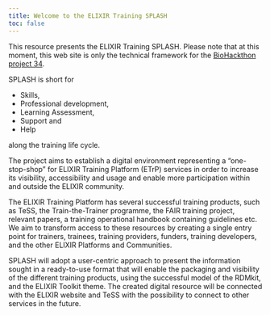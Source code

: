 ```yaml
---
title: Welcome to the ELIXIR Training SPLASH
toc: false
---
```


This resource presents the ELIXIR Training SPLASH. Please note that at this moment, this web site is only the technical framework for the [BioHackthon project 34](https://github.com/elixir-europe/biohackathon-projects-2023/tree/main/34).

SPLASH is short for 

* Skills,
* Professional development,
* Learning Assessment,
* Support and
* Help

along the training life cycle.

The project aims to establish a digital environment representing a “one-stop-shop” for ELIXIR Training Platform (ETrP) services in order to increase its visibility, accessibility and usage and enable more participation within and outside the ELIXIR community.

The ELIXIR Training Platform has several successful training products, such as TeSS, the Train-the-Trainer programme, the FAIR training project, relevant papers, a training operational handbook containing guidelines etc. We aim to transform access to these resources by creating a single entry point for trainers, trainees, training providers, funders, training developers, and the other ELIXIR Platforms and Communities.

SPLASH will adopt a user-centric approach to present the information sought in a ready-to-use format that will enable the packaging and visibility of the different training products, using the successful model of the RDMkit, and the ELIXIR Toolkit theme. The created digital resource will be connected with the ELIXIR website and TeSS with the possibility to connect to other services in the future.
